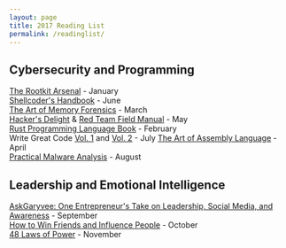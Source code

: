 ```yaml
---
layout: page
title: 2017 Reading List
permalink: /readinglist/
---
```


## Cybersecurity and Programming  

[The Rootkit Arsenal](https://www.amazon.com/Rootkit-Arsenal-Escape-Evasion-Corners/dp/144962636X/) - January   
[Shellcoder's Handbook](https://www.amazon.com/Shellcoders-Handbook-Discovering-Exploiting-Security/dp/047008023X/) - June  
[The Art of Memory Forensics](https://www.amazon.com/Art-Memory-Forensics-Detecting-Malware/dp/1118825098/) - March  
[Hacker's Delight](https://www.amazon.com/Hackers-Delight-2nd-Henry-Warren/dp/0321842685/) & [Red Team Field Manual](https://www.amazon.com/Rtfm-Red-Team-Field-Manual/dp/1494295504/) - May   
[Rust Programming Language Book](https://doc.rust-lang.org/book/) - February    
Write Great Code [Vol. 1](https://www.amazon.com/Write-Great-Code-Understanding-Machine/dp/1593270038/) and [Vol. 2](https://www.amazon.com/Write-Great-Code-Low-Level-High-Level/dp/1593270658/) - July 
[The Art of Assembly Language](https://www.amazon.com/Art-Assembly-Language-Randall-Hyde/dp/1593272073) - April  
[Practical Malware Analysis](https://www.amazon.com/Practical-Malware-Analysis-Hands-Dissecting/dp/1593272901/) - August  

## Leadership and Emotional Intelligence

[AskGaryvee: One Entrepreneur's Take on Leadership, Social Media, and Awareness](https://www.amazon.com/AskGaryVee-Entrepreneurs-Leadership-Social-Self-Awareness/dp/0062273124/) - September   
[How to Win Friends and Influence People](https://www.amazon.com/How-Win-Friends-Influence-People/dp/0671027034/) - October  
[48 Laws of Power](https://www.amazon.com/48-Laws-Power-Robert-Greene/dp/0140280197/) - November
